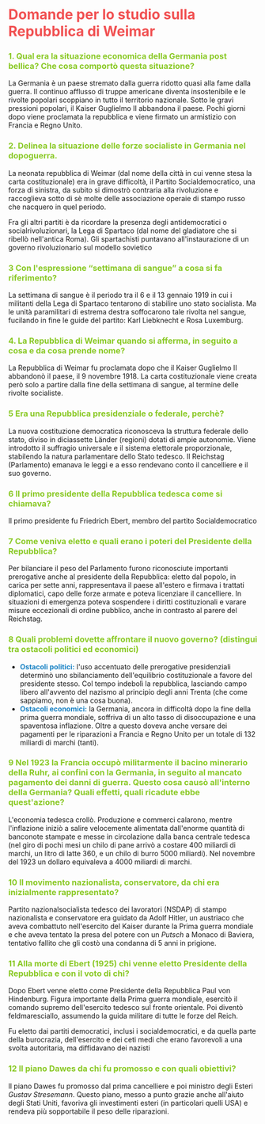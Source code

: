 <style>
	.dom/*anda*/ { color:#8AC926; transition: 0.2s; }
	.tit/*olo*/ { color:#F15152; }
	.dom:hover { background-color: #EEEEEE; color: #6A4C93; }
</style>

# <span class="tit">Domande per lo studio sulla **Repubblica di Weimar**</span>

### <span class="dom">**1. Qual era la situazione economica della Germania post bellica? Che cosa comportò questa situazione?**</span>

La Germania è un paese stremato dalla guerra ridotto quasi alla fame dalla guerra. Il continuo afflusso di truppe americane diventa insostenibile e le rivolte popolari scoppiano in tutto il territorio nazionale. Sotto le gravi pressioni popolari, il Kaiser Guglielmo II abbandona il paese. Pochi giorni dopo viene proclamata la repubblica e viene firmato un armistizio con Francia e Regno Unito.

### <span class="dom">**2. Delinea la situazione delle forze socialiste in Germania nel dopoguerra.**</span>

La neonata repubblica di Weimar (dal nome della città in cui venne stesa la carta costituzionale) era in grave difficoltà, il Partito Socialdemocratico, una forza di sinistra, da subito si dimostrò contraria alla rivoluzione e raccoglieva sotto di sè molte delle associazione operaie di stampo russo che nacquero in quel periodo.

Fra gli altri partiti è da ricordare la presenza degli antidemocratici o socialrivoluzionari, la Lega di Spartaco (dal nome del gladiatore che si ribellò nell'antica Roma). Gli spartachisti puntavano all'instaurazione di un governo rivoluzionario sul modello sovietico

### <span class="dom">**3 Con l'espressione “settimana di sangue” a cosa si fa riferimento?**</span>

La settimana di sangue è il periodo tra il 6 e il 13 gennaio 1919 in cui i militanti della Lega di Spartaco tentarono di stabilire uno stato socialista. Ma le unità paramilitari di estrema destra soffocarono tale rivolta nel sangue, fucilando in fine le guide del partito: Karl Liebknecht e Rosa Luxemburg.

### <span class="dom">**4. La Repubblica di Weimar quando si afferma, in seguito a cosa e da cosa prende nome?**</span>

La Repubblica di Weimar fu proclamata dopo che il Kaiser Guglielmo II abbandonò il paese, il 9 novembre 1918. La carta costituzionale viene creata però solo a partire dalla fine della settimana di sangue, al termine delle rivolte socialiste.

### <span class="dom">**5 Era una Repubblica presidenziale o federale, perchè?**</span>

La nuova costituzione democratica riconosceva la struttura federale dello stato, diviso in diciassette Länder (regioni) dotati di ampie autonomie. Viene introdotto il suffragio universale e il sistema elettorale proporzionale, stabilendo la natura parlamentare dello Stato tedesco. Il Reichstag (Parlamento) emanava le leggi e a esso rendevano conto il cancelliere e il suo governo.

### <span class="dom">**6 Il primo presidente della Repubblica tedesca come si chiamava?**</span>

Il primo presidente fu Friedrich Ebert, membro del partito Socialdemocratico

### <span class="dom">**7 Come veniva eletto e quali erano i poteri del Presidente della Repubblica?**</span>

Per bilanciare il peso del Parlamento furono riconosciute importanti prerogative anche al presidente della Repubblica: eletto dal popolo, in carica per sette anni, rappresentava il paese all'estero e firmava i trattati diplomatici, capo delle forze armate e poteva licenziare il cancelliere. In situazioni di emergenza poteva sospendere i diritti costituzionali e varare misure eccezionali di ordine pubblico, anche in contrasto al parere del Reichstag.

### <span class="dom">**8 Quali problemi dovette affrontare il nuovo governo? (distingui tra ostacoli politici ed economici)**</span>

- <span style="color:#1982C4;">**Ostacoli politici:**</span> l'uso accentuato delle prerogative presidenziali determinò uno sbilanciamento dell'equilibrio costituzionale a favore del presidente stesso. Col tempo indebolì la repubblica, lasciando campo libero all'avvento del nazismo al principio degli anni Trenta (che come sappiamo, non è una cosa buona).
- <span style="color:#1982C4;">**Ostacoli economici:**</span> la Germania, ancora in difficoltà dopo la fine della prima guerra mondiale, soffriva di un alto tasso di disoccupazione e una spaventosa inflazione. Oltre a questo doveva anche versare dei pagamenti per le riparazioni a Francia e Regno Unito per un totale di 132 miliardi di marchi (tanti).

### <span class="dom">**9 Nel 1923 la Francia occupò militarmente il bacino minerario della Ruhr, ai confini con la Germania, in seguito al mancato pagamento dei danni di guerra. Questo cosa causò all'interno della Germania? Quali effetti, quali ricadute ebbe quest'azione?**</span>

L'economia tedesca crollò. Produzione e commerci calarono, mentre l'inflazione iniziò a salire velocemente alimentata dall'enorme quantità di banconote stampate e messe in circolazione dalla banca centrale tedesca (nel giro di pochi mesi un chilo di pane arrivò a costare 400 miliardi di marchi, un litro di latte 360, e un chilo di burro 5000 miliardi). Nel novembre del 1923 un dollaro equivaleva a 4000 miliardi di marchi.

### <span class="dom">**10 Il movimento nazionalista, conservatore, da chi era inizialmente rappresentato?**</span>

Partito nazionalsocialista tedesco dei lavoratori (NSDAP) di stampo nazionalista e conservatore era guidato da Adolf Hitler, un austriaco che aveva combattuto nell'esercito del Kaiser durante la Prima guerra mondiale e che aveva tentato la presa del potere con un *Putsch* a Monaco di Baviera, tentativo fallito che gli costò una condanna di 5 anni in prigione.

### <span class="dom">**11 Alla morte di Ebert (1925) chi venne eletto Presidente della Repubblica e con il voto di chi?**</span>

Dopo Ebert venne eletto come Presidente della Repubblica Paul von Hindenburg. Figura importante della Prima guerra mondiale, esercitò il comando supremo dell'esercito tedesco sul fronte orientale. Poi diventò feldmaresciallo, assumendo la guida militare di tutte le forze del Reich.

Fu eletto dai partiti democratici, inclusi i socialdemocratici, e da quella parte della burocrazia, dell'esercito e dei ceti medi che erano favorevoli a una svolta autoritaria, ma diffidavano dei nazisti

### <span class="dom">**12 Il piano Dawes da chi fu promosso e con quali obiettivi?**</span>

Il piano Dawes fu promosso dal prima cancelliere e poi ministro degli Esteri *Gustav Stresemann*. Questo piano, messo a punto grazie anche all'aiuto degli Stati Uniti, favoriva gli investimenti esteri (in particolari quelli USA) e rendeva più sopportabile il peso delle riparazioni.
